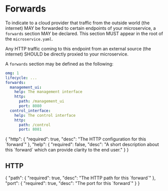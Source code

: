 # Forwards

To indicate to a cloud provider that traffic from the outside world (the internet)
MAY be forwarded to certain endpoints of your microservice, a `forwards`
section MAY be declared. This section MUST appear in the root of the `microservice.yaml`.

Any HTTP traffic coming to this endpoint from an external source (the internet)
SHOULD be directly proxied to your microservice.

A `forwards` section may be defined as the following:
```yaml
omg: 1
lifecycle: ...
forwards:
  management_ui:
    help: The management interface
    http:
      path: /management_ui
      port: 8080      
  control_interface:
    help: The control interface
    http:
      path: /control
      port: 8081
```

<Badge text="forwards.$" type="tip"/>

<json-table>
<p>
{
    "http": {
        "required": true, 
        "desc": "The HTTP configuration for this `forward`"
    },
    "help": {
        "required": false, 
        "desc": "A short description about this `forward` which can provide clarity to the end user."
    }
}
</p>
</json-table>

## HTTP
<Badge text="forwards.$.http" type="tip"/>

<json-table>
<p>
{
    "path": {
        "required": true, 
        "desc": "The HTTP path for this `forward`"
    },
    "port": {
        "required": true, 
        "desc": "The port for this `forward`"
    }
}
</p>
</json-table>

